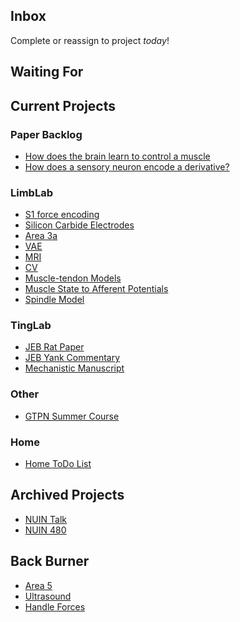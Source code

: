 ## Inbox
Complete or reassign to project _today_!
 
## Waiting For 

## Current Projects
### Paper Backlog
- [How does the brain learn to control a muscle]()
- [How does a sensory neuron encode a derivative?]() 

### LimbLab
- [S1 force encoding]()
- [Silicon Carbide Electrodes](Projects/SiliconCarbide_Notes.md)
- [Area 3a](Projects/Area3a_Notes.md)
- [VAE](Projects/VAE_Notes.md)
- [MRI](Projects/MRI_Notes.md)
- [CV](Projects/CV_notes.md)
- [Muscle-tendon Models](Projects/MTmodels_notes.md)
- [Muscle State to Afferent Potentials](Projects/MusState2AffPot.md) 
- [Spindle Model](Projects/SpindleModel.md)


### TingLab
- [JEB Rat Paper](Projects/2019JEB_ratsNotes.md)
- [JEB Yank Commentary](Projects/2019JEB_yankNotes.md)
- [Mechanistic Manuscript](Projects/2019_MechSpindleModelNotes.md)

### Other
- [GTPN Summer Course](Courses/GTPN2019.md)
 

### Home
- [Home ToDo List](Home/HomeToDo_Notes.md)

## Archived Projects
- [NUIN Talk](Projects/NUINtalk_Notes.md)
- [NUIN 480](Courses/NUIN480_Notes.md)

## Back Burner
- [Area 5](Projects/Area5_Notes.md)
- [Ultrasound](Projects/Ultrasound_Notes.md)
- [Handle Forces](Projects/HandleForces_Notes.md) 



